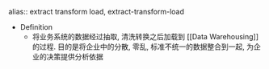 alias:: extract transform load, extract-transform-load

- Definition
	- 将业务系统的数据经过抽取, 清洗转换之后加载到 [[Data Warehousing]] 的过程.
	  目的是将企业中的分散, 零乱, 标准不统一的数据整合到一起, 为企业的决策提供分析依据